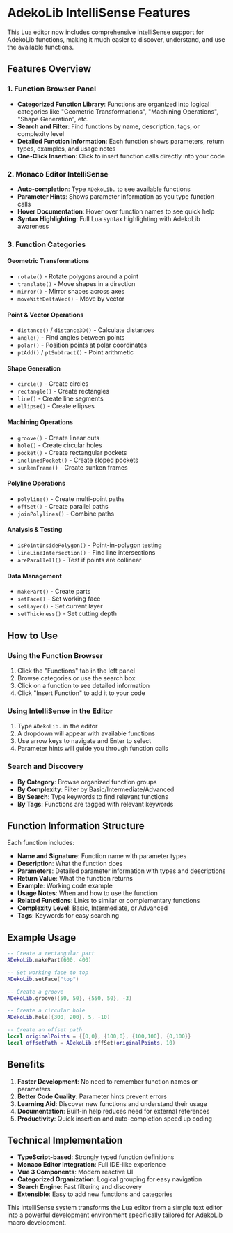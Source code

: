 # AdekoLib IntelliSense Features

This Lua editor now includes comprehensive IntelliSense support for AdekoLib functions, making it much easier to discover, understand, and use the available functions.

## Features Overview

### 1. Function Browser Panel
- **Categorized Function Library**: Functions are organized into logical categories like "Geometric Transformations", "Machining Operations", "Shape Generation", etc.
- **Search and Filter**: Find functions by name, description, tags, or complexity level
- **Detailed Function Information**: Each function shows parameters, return types, examples, and usage notes
- **One-Click Insertion**: Click to insert function calls directly into your code

### 2. Monaco Editor IntelliSense
- **Auto-completion**: Type `ADekoLib.` to see available functions
- **Parameter Hints**: Shows parameter information as you type function calls
- **Hover Documentation**: Hover over function names to see quick help
- **Syntax Highlighting**: Full Lua syntax highlighting with AdekoLib awareness

### 3. Function Categories

#### Geometric Transformations
- `rotate()` - Rotate polygons around a point
- `translate()` - Move shapes in a direction
- `mirror()` - Mirror shapes across axes
- `moveWithDeltaVec()` - Move by vector

#### Point & Vector Operations
- `distance()` / `distance3D()` - Calculate distances
- `angle()` - Find angles between points
- `polar()` - Position points at polar coordinates
- `ptAdd()` / `ptSubtract()` - Point arithmetic

#### Shape Generation
- `circle()` - Create circles
- `rectangle()` - Create rectangles
- `line()` - Create line segments
- `ellipse()` - Create ellipses

#### Machining Operations
- `groove()` - Create linear cuts
- `hole()` - Create circular holes
- `pocket()` - Create rectangular pockets
- `inclinedPocket()` - Create sloped pockets
- `sunkenFrame()` - Create sunken frames

#### Polyline Operations
- `polyline()` - Create multi-point paths
- `offSet()` - Create parallel paths
- `joinPolylines()` - Combine paths

#### Analysis & Testing
- `isPointInsidePolygon()` - Point-in-polygon testing
- `lineLineIntersection()` - Find line intersections
- `areParallell()` - Test if points are collinear

#### Data Management
- `makePart()` - Create parts
- `setFace()` - Set working face
- `setLayer()` - Set current layer
- `setThickness()` - Set cutting depth

## How to Use

### Using the Function Browser
1. Click the "Functions" tab in the left panel
2. Browse categories or use the search box
3. Click on a function to see detailed information
4. Click "Insert Function" to add it to your code

### Using IntelliSense in the Editor
1. Type `ADekoLib.` in the editor
2. A dropdown will appear with available functions
3. Use arrow keys to navigate and Enter to select
4. Parameter hints will guide you through function calls

### Search and Discovery
- **By Category**: Browse organized function groups
- **By Complexity**: Filter by Basic/Intermediate/Advanced
- **By Search**: Type keywords to find relevant functions
- **By Tags**: Functions are tagged with relevant keywords

## Function Information Structure

Each function includes:
- **Name and Signature**: Function name with parameter types
- **Description**: What the function does
- **Parameters**: Detailed parameter information with types and descriptions
- **Return Value**: What the function returns
- **Example**: Working code example
- **Usage Notes**: When and how to use the function
- **Related Functions**: Links to similar or complementary functions
- **Complexity Level**: Basic, Intermediate, or Advanced
- **Tags**: Keywords for easy searching

## Example Usage

```lua
-- Create a rectangular part
ADekoLib.makePart(600, 400)

-- Set working face to top
ADekoLib.setFace("top")

-- Create a groove
ADekoLib.groove({50, 50}, {550, 50}, -3)

-- Create a circular hole
ADekoLib.hole({300, 200}, 5, -10)

-- Create an offset path
local originalPoints = {{0,0}, {100,0}, {100,100}, {0,100}}
local offsetPath = ADekoLib.offSet(originalPoints, 10)
```

## Benefits

1. **Faster Development**: No need to remember function names or parameters
2. **Better Code Quality**: Parameter hints prevent errors
3. **Learning Aid**: Discover new functions and understand their usage
4. **Documentation**: Built-in help reduces need for external references
5. **Productivity**: Quick insertion and auto-completion speed up coding

## Technical Implementation

- **TypeScript-based**: Strongly typed function definitions
- **Monaco Editor Integration**: Full IDE-like experience
- **Vue 3 Components**: Modern reactive UI
- **Categorized Organization**: Logical grouping for easy navigation
- **Search Engine**: Fast filtering and discovery
- **Extensible**: Easy to add new functions and categories

This IntelliSense system transforms the Lua editor from a simple text editor into a powerful development environment specifically tailored for AdekoLib macro development.
